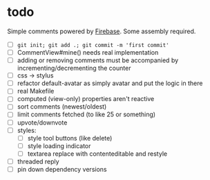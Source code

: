 # todo

Simple comments powered by [Firebase](http://firebase.com). 
Some assembly required.

- [ ] `git init; git add .; git commit -m 'first commit'`
- [ ] CommentView#mine() needs real implementation
- [ ] adding or removing comments must be accompanied 
      by incrementing/decrementing the counter
- [ ] css -> stylus
- [ ] refactor default-avatar as simply avatar and put the logic in there
- [ ] real Makefile
- [ ] computed (view-only) properties aren't reactive
- [ ] sort comments (newest/oldest)
- [ ] limit comments fetched (to like 25 or something)
- [ ] upvote/downvote
- [ ] styles:
  - [ ] style tool buttons (like delete)
  - [ ] style loading indicator
  - [ ] textarea replace with contenteditable and restyle
- [ ] threaded reply
- [ ] pin down dependency versions
